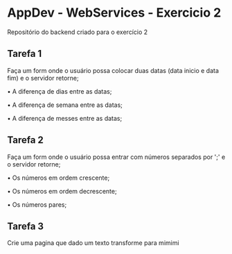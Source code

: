 # AppDev - WebServices - Exercicio 2

Repositório do backend criado para o exercício 2

## Tarefa 1
Faça um form onde o usuário possa colocar duas datas (data inicio e data fim) e o servidor retorne;

• A diferença de dias entre as datas;

• A diferença de semana entre as datas;

• A diferença de messes entre as datas;

## Tarefa 2
Faça um form onde o usuário possa entrar com números separados por ';' e o servidor retorne;

• Os números em ordem crescente;

• Os números em ordem decrescente;

• Os números pares;

## Tarefa 3
Crie uma pagina que dado um texto transforme para mimimi
